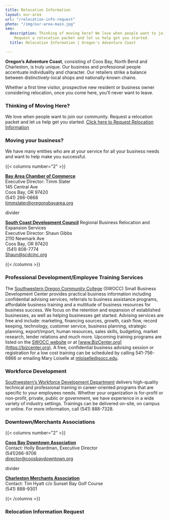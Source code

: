 ```yaml
---
title: Relocation Information
layout: our-area
url: "/relocation-info-request"
photo: "/img/our-area-main.jpg"
seo:
  description: Thinking of moving here? We love when people want to join our community.
    Request a relocation packet and let us help get you started.
  title: Relocation Information | Oregon's Adventure Coast

---
```

**Oregon’s Adventure Coast**, consisting of Coos Bay, North Bend and Charleston, is truly unique. Our business and professional people accentuate individuality and character. Our retailers strike a balance between distinctively-local shops and nationally-known chains.

Whether a first time visitor, prospective new resident or business owner considering relocation, once you come here, you’ll never want to leave.

### Thinking of Moving Here?

We love when people want to join our community. Request a relocation packet and let us help get you started. [Click here to Request Relocation Information](#relocationform)

### Moving your business?

We have many entities who are at your service for all your business needs and want to help make you successful.

{{< columns number="2" >}}

[**Bay Area Chamber of Commerce**](http://coosbaynorthbendcharlestonchamber.com)  
Executive Director: Timm Slater  
145 Central Ave  
Coos Bay, OR 97420  
(541) 266-0868  
[timmslater@oregonsbayarea.org](mailto:timmslater@oregonsbayarea.org)

divider

[**South Coast Development Council**](https://www.scdcinc.org)
Regional Business Relocation and Expansion Services   
Executive Director: Shaun Gibbs   
2110 Newmark Ave   
Coos Bay, OR 97420  
 (541) 808-7774  
[Shaun@scdcinc.org](mailto:Shaun@scdcinc.org)

{{< /columns >}}

### Professional Development/Employee Training Services

The [Southwestern Oregon Community College](https://www.socc.edu) (SWOCC) Small Business Development Center provides practical business information including confidential advising services, referrals to business assistance programs, affordable business training and a multitude of business resources for business success.  We focus on the retention and expansion of established businesses, as well as helping businesses get started.  Advising services are free and include: marketing, financing sources, growth, cash flow, record keeping, technology, customer service, business planning, strategic planning, export/import, human resources, sales skills, budgeting, market research, lender relations and much more.  Upcoming training programs are listed on the [SWOCC website](https://www.socc.edu) or at [www.BizCenter.org](https://bizcenter.org).  A free, confidential business advising session or registration for a low cost training can be scheduled by calling 541-756-6866 or emailing Mary Loiselle at [mloiselle@socc.edu](mailto:mloiselle@socc.edu).

### Workforce Development

[Southwestern’s Workforce Development Department](https://www.socc.edu) delivers high-quality technical and professional training in career-oriented programs that are specific to your employees needs. Whether your organization is for-profit or non-profit, private, public or government, we have experience in a wide variety of industry settings. Trainings can be delivered on-site, on campus or online. For more information, call (541) 888-7328.

### Downtown/Merchants Associations

{{< columns number="2" >}}

[**Coos Bay Downtown Association**](http://coosbaydowntown.org)  
Contact: Holly Boardman, Executive Director  
(541)266-9706  
[director@coosbaydowntown.org](mailto:director@coosbaydowntown.org)

divider

[**Charleston Merchants Association**](https://charlestonoregonmerchants.com)  
Contact: Tim Hyatt c/o Sunset Bay Golf Course  
(541) 888-9301

{{< /columns >}}

<a name="relocationform"></a>

### Relocation Information Request

<script type="text/javascript" src="https://form.jotform.com/jsform/83167269356164"></script>